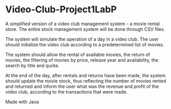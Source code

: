 # Video-Club-Project1LabP
A simplified version of a video club management system - a movie rental store. The entire stock management system will be done through CSV files.

The system will simulate the operation of a day in a video club. The user should initialize the video club according to a predetermined list of movies.

The system should allow the rental of available movies, the return of movies, the filtering of movies by price, release year and availability, the search by title and quota.

At the end of the day, after rentals and returns have been made, the system should update the movie stock, thus reflecting the number of movies rented and returned and inform the user what was the revenue and profit of the video club, according to the transactions that were made.

Made with Java
